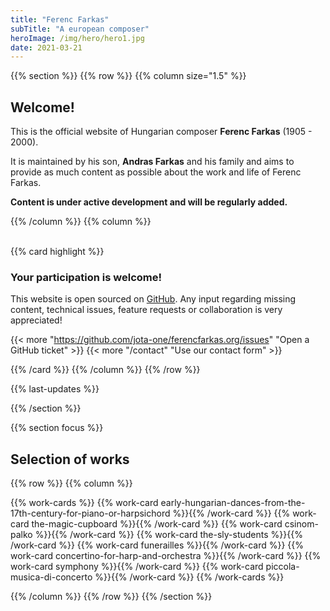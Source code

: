 ```yaml
---
title: "Ferenc Farkas"
subTitle: "A european composer"
heroImage: /img/hero/hero1.jpg
date: 2021-03-21
---
```


{{% section %}}
{{% row %}}
{{% column size="1.5" %}}
## Welcome!

This is the official website of Hungarian composer **Ferenc Farkas** (1905 - 2000).

It is maintained by his son, **Andras Farkas** and his family and aims to provide
as much content as possible about the work and life of Ferenc Farkas.

**Content is under active development and will be regularly added.**

<!--
We currently focus on fullfiling the [catalogue of works](/work) which contains
more than 800 works. We've planned to add musical samples, images and contextual
information for the most famous and played works.
-->

{{% /column %}}
{{% column %}}

<br>
{{% card highlight %}}

### Your participation is welcome!

This website is open sourced on [GitHub](https://github.com/jota-one/ferencfarkas.org).
Any input regarding missing content, technical issues, feature requests or
collaboration is very appreciated!

{{< more "https://github.com/jota-one/ferencfarkas.org/issues" "Open a GitHub ticket" >}}
{{< more "/contact" "Use our contact form" >}}

{{% /card %}}
{{% /column %}}
{{% /row %}}

{{% last-updates %}}

{{% /section %}}

{{% section focus %}}
## Selection of works

{{% row %}}
{{% column %}}

{{% work-cards %}}
{{% work-card early-hungarian-dances-from-the-17th-century-for-piano-or-harpsichord %}}{{% /work-card %}}
{{% work-card the-magic-cupboard %}}{{% /work-card %}}
{{% work-card csinom-palko %}}{{% /work-card %}}
{{% work-card the-sly-students %}}{{% /work-card %}}
{{% work-card funerailles %}}{{% /work-card %}}
{{% work-card concertino-for-harp-and-orchestra %}}{{% /work-card %}}
{{% work-card symphony %}}{{% /work-card %}}
{{% work-card piccola-musica-di-concerto %}}{{% /work-card %}}
{{% /work-cards %}}

{{% /column %}}
{{% /row %}}
{{% /section %}}